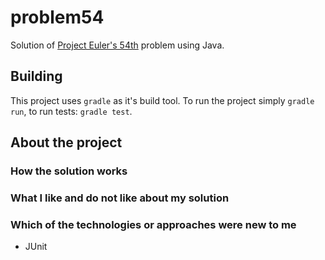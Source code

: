 # problem54

Solution of [Project Euler's 54th](https://projecteuler.net/problem=54) problem using Java.

## Building

This project uses `gradle` as it's build tool.
To run the project simply `gradle run`, to run tests: `gradle test`.

## About the project

### How the solution works

### What I like and do not like about my solution

### Which of the technologies or approaches were new to me

* JUnit
